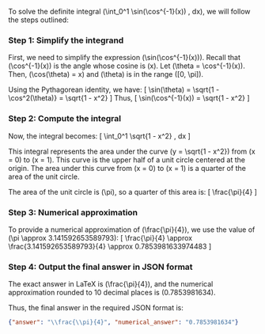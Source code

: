 To solve the definite integral \(\int_0^1 \sin(\cos^{-1}(x)) \, dx\), we will follow the steps outlined:

### Step 1: Simplify the integrand

First, we need to simplify the expression \(\sin(\cos^{-1}(x))\). Recall that \(\cos^{-1}(x)\) is the angle whose cosine is \(x\). Let \(\theta = \cos^{-1}(x)\). Then, \(\cos(\theta) = x\) and \(\theta\) is in the range \([0, \pi]\).

Using the Pythagorean identity, we have:
\[
\sin(\theta) = \sqrt{1 - \cos^2(\theta)} = \sqrt{1 - x^2}
\]
Thus,
\[
\sin(\cos^{-1}(x)) = \sqrt{1 - x^2}
\]

### Step 2: Compute the integral

Now, the integral becomes:
\[
\int_0^1 \sqrt{1 - x^2} \, dx
\]

This integral represents the area under the curve \(y = \sqrt{1 - x^2}\) from \(x = 0\) to \(x = 1\). This curve is the upper half of a unit circle centered at the origin. The area under this curve from \(x = 0\) to \(x = 1\) is a quarter of the area of the unit circle.

The area of the unit circle is \(\pi\), so a quarter of this area is:
\[
\frac{\pi}{4}
\]

### Step 3: Numerical approximation

To provide a numerical approximation of \(\frac{\pi}{4}\), we use the value of \(\pi \approx 3.141592653589793\):
\[
\frac{\pi}{4} \approx \frac{3.141592653589793}{4} \approx 0.7853981633974483
\]

### Step 4: Output the final answer in JSON format

The exact answer in LaTeX is \(\frac{\pi}{4}\), and the numerical approximation rounded to 10 decimal places is \(0.7853981634\).

Thus, the final answer in the required JSON format is:
```json
{"answer": "\\frac{\\pi}{4}", "numerical_answer": "0.7853981634"}
```